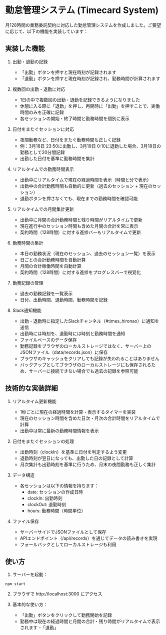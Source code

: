 # 勤怠管理システム (Timecard System)
月128時間の業務委託契約に対応した勤怠管理システムを作成しました。ご要望に応じて、以下の機能を実装しています：

## 実装した機能

1. 出勤・退勤の記録
    - 「出勤」ボタンを押すと現在時刻が記録されます
    - 「退勤」ボタンを押すと現在時刻が記録され、勤務時間が計算されます

2. 複数回の出勤・退勤に対応
    - 1日の中で複数回の出勤・退勤を記録できるようになりました
    - 休憩に入る際に「退勤」を押し、再開時に「出勤」を押すことで、実働時間のみを正確に記録
    - 各セッションの開始・終了時間と勤務時間を個別に表示

3. 日付をまたぐセッションに対応
    - 夜間勤務など、日付をまたぐ勤務時間も正しく記録
    - 例：3月18日 23:50に出勤し、3月19日 0:10に退勤した場合、3月18日の勤務として20分間記録
    - 出勤した日付を基準に勤務時間を集計

4. リアルタイムでの勤務時間表示
    - 出勤中にリアルタイムで現在の経過時間を表示（時間と分で表示）
    - 出勤中の合計勤務時間も自動的に更新（過去のセッション + 現在のセッション）
    - 退勤ボタンを押さなくても、現在までの勤務時間を確認可能

5. リアルタイムでの月間集計更新
    - 出勤中に月間の合計勤務時間と残り時間がリアルタイムで更新
    - 現在進行中のセッション時間も含めた月間の合計を常に表示
    - 契約時間（128時間）に対する進捗バーもリアルタイムで更新

6. 勤務時間の集計
    - 本日の勤務状況（現在のセッション、過去のセッション一覧）を表示
    - 日ごとの合計勤務時間を自動計算
    - 月間の合計稼働時間を自動計算
    - 契約時間（128時間）に対する進捗をプログレスバーで視覚化

7. 勤務記録の管理
    - 過去の勤務記録を一覧表示
    - 日付、出勤時間、退勤時間、勤務時間を記録

8. Slack通知機能
    - 出勤・退勤時に指定したSlackチャンネル（#times_hironao）に通知を送信
    - 出勤時には時刻を、退勤時には時刻と勤務時間を通知
    - ファイルベースのデータ保存
    - 勤務記録をブラウザのローカルストレージではなく、サーバー上のJSONファイル（data/records.json）に保存
    - ブラウザのキャッシュをクリアしても記録が失われることはありません
    - バックアップとしてブラウザのローカルストレージにも保存されるため、サーバーに接続できない場合でも過去の記録を参照可能


## 技術的な実装詳細

1. リアルタイム更新機能
    - 1秒ごとに現在の経過時間を計算・表示するタイマーを実装
    - 現在のセッション時間を含めた日次・月次の合計時間をリアルタイムで計算
    - 出勤中は常に最新の勤務時間情報を表示

2. 日付をまたぐセッションの処理
    - 出勤時刻（clockIn）を基準に日付を判定するよう変更
    - 退勤時刻が翌日になっても、出勤した日の記録として計算
    - 月次集計も出勤時刻を基準に行うため、月末の夜間勤務も正しく集計

3. データ構造
    - 各セッションは以下の情報を持ちます：
        - date: セッションの作成日時
        - clockIn: 出勤時刻
        - clockOut: 退勤時刻
        - hours: 勤務時間（時間単位）

4. ファイル保存
    - サーバーサイドでJSONファイルとして保存
    - APIエンドポイント（/api/records）を通じてデータの読み書きを実現
    - フォールバックとしてローカルストレージも利用

## 使い方

1. サーバーを起動：

```
npm start
```

2. ブラウザで http://localhost:3000 にアクセス

3. 基本的な使い方：
    - 「出勤」ボタンをクリックして勤務開始を記録
    - 勤務中は現在の経過時間と月間の合計・残り時間がリアルタイムで表示されます
    -「退勤」